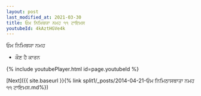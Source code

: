 ```yaml
---
layout: post
last_modified_at: 2021-03-30
title: ਓਮ ਨਿਮਿਥਯਾ ਨਮਹ ੧੧ ਟਾਇਮਸ
youtubeId: 4kAztHGVe4k
---
```

 
 
 ਓਮ ਨਿਮਿਥਯਾ ਨਮਹ  
 
 -  ਕੌਣ ਹੈ ਕਾਰਨ 
 
  
 
  
 
 
 
 
 
 


{% include youtubePlayer.html id=page.youtubeId %}
 
[Next]({{ site.baseurl }}{% link  split1/_posts/2014-04-21-ਓਮ ਨਿਮਿਠਾਸਥਾਤਾ ਨਮਹ ੧੧ ਟਾਇਮਸ.md%})
 
